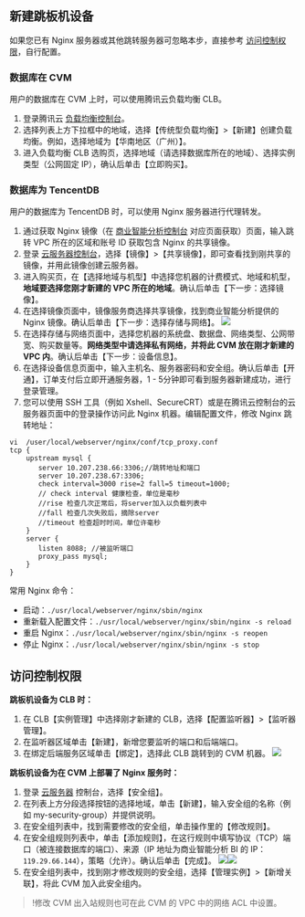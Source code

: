 ## 新建跳板机设备
如果您已有 Nginx 服务器或其他跳转服务器可忽略本步，直接参考 [访问控制权限](#jump)，自行配置。

### 数据库在 CVM
用户的数据库在 CVM 上时，可以使用腾讯云负载均衡 CLB。
1. 登录腾讯云 [负载均衡控制台](https://console.cloud.tencent.com/loadbalance/index?rid=4)。
2. 选择列表上方下拉框中的地域，选择【传统型负载均衡】>【新建】创建负载均衡。例如，选择地域为【华南地区（广州）】。
3. 进入负载均衡 CLB 选购页，选择地域（请选择数据库所在的地域）、选择实例类型（公网固定 IP），确认后单击【立即购买】。

### 数据库为 TencentDB
用户的数据库为 TencentDB 时，可以使用 Nginx 服务器进行代理转发。
1. 通过获取 Nginx 镜像（在 [商业智能分析控制台](https://console.cloud.tencent.com/bi) 对应页面获取）页面，输入跳转 VPC 所在的区域和账号 ID 获取包含 Nginx 的共享镜像。
2. 登录 [云服务器控制台](https://console.cloud.tencent.com/cvm/overview)，选择【镜像】>【共享镜像】，即可查看找到刚共享的镜像，并用此镜像创建云服务器。
3. 进入购买页，在【选择地域与机型】中选择您机器的计费模式、地域和机型，**地域要选择您刚才新建的 VPC 所在的地域**。确认后单击【下一步：选择镜像】。
4. 在选择镜像页面中，镜像服务商选择共享镜像，找到商业智能分析提供的 Nginx 镜像。确认后单击【下一步：选择存储与网络】。
 ![](https://main.qcloudimg.com/raw/9c96491131409a6785586329c61b28c7.png)
5. 在选择存储与网络页面中，选择您机器的系统盘、数据盘、网络类型、公网带宽、购买数量等。**网络类型中请选择私有网络，并将此 CVM 放在刚才新建的 VPC 内**。确认后单击【下一步：设备信息】。
6. 在选择设备信息页面中，输入主机名、服务器密码和安全组。确认后单击【开通】，订单支付后立即开通服务器，1 - 5分钟即可看到服务器新建成功，进行登录管理。
7. 您可以使用 SSH 工具（例如 Xshell、SecureCRT）或是在腾讯云控制台的云服务器页面中的登录操作访问此 Nginx 机器。编辑配置文件，修改 Nginx 跳转地址：
 ```
 vi  /user/local/webserver/nginx/conf/tcp_proxy.conf
 tcp {
	 upstream mysql {
		server 10.207.238.66:3306;//跳转地址和端口
		server 10.207.238.67:3306;
		check interval=3000 rise=2 fall=5 timeout=1000;
		// check interval 健康检查，单位是毫秒
		//rise 检查几次正常后，将server加入以负载列表中
		//fall 检查几次失败后，摘除server
		//timeout 检查超时时间，单位许毫秒
	 }
	 server {
		listen 8088; //被监听端口
		proxy_pass mysql;
	 }
}
```
常用 Nginx 命令：
 - 启动：`./usr/local/webserver/nginx/sbin/nginx` 
 - 重新载入配置文件：`./usr/local/webserver/nginx/sbin/nginx -s reload` 
 - 重启 Nginx：`./usr/local/webserver/nginx/sbin/nginx -s reopen` 
 - 停止 Nginx：`./usr/local/webserver/nginx/sbin/nginx -s stop` 

[](id:jump)
## 访问控制权限
**跳板机设备为 CLB 时：**
1. 在 CLB【实例管理】中选择刚才新建的 CLB，选择【配置监听器】>【监听器管理】。
2. 在监听器区域单击【新建】，新增您要监听的端口和后端端口。
3. 在绑定后端服务区域单击【绑定】，选择此 CLB 跳转到的 CVM 机器。
![](https://main.qcloudimg.com/raw/3a2b5969f33aa36fdec0676d79080326.png)

**跳板机设备为在 CVM 上部署了 Nginx 服务时：**
1. 登录 [云服务器](https://console.cloud.tencent.com/cvm/overview) 控制台，选择【安全组】。
2. 在列表上方分段选择按钮的选择地域，单击【新建】，输入安全组的名称（例如 my-security-group）并提供说明。
3. 在安全组列表中，找到需要修改的安全组，单击操作里的【修改规则】。
4. 在安全组规则列表中，单击【添加规则】，在这行规则中填写协议（TCP）端口（被连接数据库的端口）、来源（IP 地址为商业智能分析 BI 的 IP：`119.29.66.144`），策略（允许）。确认后单击【完成】。
![](https://main.qcloudimg.com/raw/1074c4ff038d8b1ddf89ab442c964cf2.png)![](https://main.qcloudimg.com/raw/db842b904124bbb62c15c634de2f79ff.png)
5. 在安全组列表中，找到刚才修改规则的安全组，选择【管理实例】>【新增关联】，将此 CVM 加入此安全组内。
>!修改 CVM 出入站规则也可在此 CVM 的 VPC 中的网络 ACL 中设置。
>

